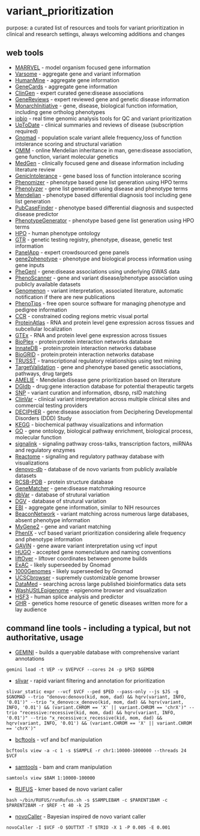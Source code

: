 # variant_prioritization
purpose: a curated list of resources and tools for variant prioritization in clinical and research settings, always welcoming additions and changes

## web tools

- [MARRVEL](http://marrvel.org/) - model organism focused gene information
- [Varsome](https://varsome.com/) - aggregate gene and variant information 
- [HumanMine](http://www.humanmine.org/) - aggregate gene information
- [GeneCards](http://www.genecards.org/) - aggregate gene information
- [ClinGen](https://www.clinicalgenome.org/) - expert curated gene:disease associations
- [GeneReviews](https://www.ncbi.nlm.nih.gov/books/NBK1116/) - expert reviewed gene and genetic disease information
- [MonarchInitiative](https://monarchinitiative.org/) - gene, disease, biological function information, including gene ortholog phenotypes
- [iobio](http://iobio.io/) - real time genomic analysis tools for QC and variant prioritization
- [UpToDate](https://www.uptodate.com/contents/search) - clinical summaries and reviews of disease (subscription required)
- [Gnomad](https://gnomad.broadinstitute.org/) - population scale variant allele frequency,loss of function intolerance scoring and structural variation
- [OMIM](http://omim.org/) - online Mendelian inheritance in man, gene:disease association, gene function, variant molecular genetics
- [MedGen](https://www.ncbi.nlm.nih.gov/medgen/) - clinically focused gene and disease information including literature review
- [GenicIntolerance](http://genic-intolerance.org/) - gene based loss of function intolerance scoring
- [Phenomizer](http://compbio.charite.de/phenomizer/) - phenotype based gene list generation using HPO terms
- [Phenolyzer](http://phenolyzer.wglab.org/) - gene list generation using disease and phenotype terms
- [Mendelian](https://app.mendelian.co/) - phenotype based differential diagnosis tool including gene list generation
- [PubCaseFinder](https://pubcasefinder.dbcls.jp/) - phenotype based differential diagnosis and suspected disease predictor
- [PhenotypeGenerator](https://www.kimg.eu/generator/) - phenotype based gene list generation using HPO terms
- [HPO](https://hpo.jax.org/) - human phenotype ontology
- [GTR](https://www.ncbi.nlm.nih.gov/gtr/) - genetic testing registry, phenotype, disease, genetic test information
- [PanelApp](https://panelapp.genomicsengland.co.uk/) - expert crowdsourced gene panels
- [gene2phenotype](https://www.ebi.ac.uk/gene2phenotype) - phenotype and biological process information using gene inputs
- [PheGenI](https://www.ncbi.nlm.nih.gov/gap/phegeni/) - gene:disease associations using underlying GWAS data
- [PhenoScanner](http://www.phenoscanner.medschl.cam.ac.uk/phenoscanner) - gene and variant disease/phenotype association using publicly available datasets
- [Genomenon](https://www.genomenon.com/) - variant interpretation, associated literature, automatic notification if there are new publications
- [PhenoTips](https://phenotips.org/) - free open source software for managing phenotype and pedigree information 
- [CCR](https://s3.us-east-2.amazonaws.com/ccrs/ccr.html) - constrained coding regions metric visual portal
- [ProteinAtlas](http://www.proteinatlas.org/) - RNA and protein level gene expression across tissues and subcellular localization
- [GTEx](https://gtexportal.org/) - RNA and protein level gene expression across tissues
- [BioPlex](http://bioplex.hms.harvard.edu/) - protein:protein interaction networks database
- [InnateDB](http://www.innatedb.ca/) - protein:protein interaction networks database
- [BioGRID](https://thebiogrid.org/) - protein:protein interaction networks database
- [TRUSST](https://www.grnpedia.org/trrust/) - transcriptional regulatory relationships using text mining
- [TargetValidation](https://www.targetvalidation.org/) - gene and phenotype based genetic associations, pathways, drug targets
- [AMELIE](https://amelie.stanford.edu/) - Mendelian disease gene prioritization based on literature
- [DGIdb](http://www.dgidb.org/) - drug:gene interaction database for potential therapeutic targets
- [SNP](https://www.ncbi.nlm.nih.gov/snp/) - variant curation and information, dbsnp, rsID matching
- [ClinVar](https://www.ncbi.nlm.nih.gov/clinvar/) - clinical variant interpretation across multiple clinical sites and commercial testing providers
- [DECIPHER](https://decipher.sanger.ac.uk/) - gene:disease association from Deciphering Developmental Disorders (DDD) Study
- [KEGG](http://www.genome.jp/kegg/pathway.html) - biochemical pathway visualizations and information
- [GO](http://geneontology.org/) - gene ontology, biological pathway enrichment, biological process, molecular function
- [signalink](http://signalink.org/) - signaling pathway cross-talks, transcription factors, miRNAs and regulatory enzymes
- [Reactome](https://reactome.org/) - signaling and regulatory pathway database with visualizations
- [denovo-db](http://denovo-db.gs.washington.edu/denovo-db/) - database of de novo variants from publicly available datasets
- [RCSB-PDB](https://www.rcsb.org/) - protein structure database
- [GeneMatcher](https://genematcher.org/) - gene:disease matchmaking resource
- [dbVar](https://www.ncbi.nlm.nih.gov/dbvar) - database of strutural variation
- [DGV](http://dgv.tcag.ca/dgv/app/home) - database of strutural variation
- [EBI](http://www.ebi.ac.uk/) - aggregate gene information, similar to NIH resources
- [BeaconNetwork](https://beacon-network.org/) - variant matching across numerous large databases, absent phenotype information
- [MyGene2](https://mygene2.org/MyGene2/) - gene and variant matching
- [PhenIX](http://compbio.charite.de/PhenIX/) - vcf based variant prioritization considering allele frequency and phenotype information
- [GAVIN](https://molgenis20.gcc.rug.nl/menu/main/home) - gene aware variant interpretation using vcf input
- [HUGO](https://genenames.org/) - accepted gene nomenclature and naming conventions
- [liftOver](https://genome.ucsc.edu/cgi-bin/hgLiftOver) - liftover coordinates between genome builds
- [ExAC](http://exac.broadinstitute.org/) - likely superseeded by Gnomad
- [1000Genomes](http://www.internationalgenome.org/data/) - likely superseeded by Gnomad
- [UCSCbrowser](https://genome.ucsc.edu/cgi-bin/hgTracks?hgsid=724544049_pngh3ffiA9LYDPiWojHaNAcDu3CA) - supremely customizable genome browser
- [DataMed](https://datamed.org/) - searching across large published bioinformatics data sets
- [WashUStLEpigenome](http://epigenomegateway.wustl.edu/browser/) - epigenome browser and visualization
- [HSF3](http://www.umd.be/HSF3/index.html) - human splice analysis and predictor
- [GHR](https://ghr.nlm.nih.gov/) - genetics home resource of genetic diseases written more for a lay audience

## command line tools - including a typical, but not authoritative, usage

- [GEMINI](https://github.com/arq5x/gemini) - builds a queryable database with comprehensive variant annotations
```
gemini load -t VEP -v $VEPVCF --cores 24 -p $PED $GEMDB
```
- [slivar](https://github.com/brentp/slivar) - rapid variant filtering and annotation for prioritization
```
slivar_static expr --vcf $VCF --ped $PED --pass-only --js $JS -g $GNOMAD --trio "denovo:denovo(kid, mom, dad) && hqrv(variant, INFO, '0.01')" --trio "x_denovo:x_denovo(kid, mom, dad) && hqrv(variant, INFO, '0.01') && (variant.CHROM == 'X' || variant.CHROM == 'chrX')" --trio "recessive:recessive(kid, mom, dad) && hqrv(variant, INFO, '0.01')" --trio "x_recessive:x_recessive(kid, mom, dad) && hqrv(variant, INFO, '0.01') && (variant.CHROM == 'X' || variant.CHROM == 'chrX')"
```
- [bcftools](https://github.com/samtools/bcftools) - vcf and bcf manipulation
```
bcftools view -a -c 1 -s $SAMPLE -r chr1:10000-1000000 --threads 24 $VCF
```
- [samtools](https://github.com/samtools) - bam and cram manipulation
```
samtools view $BAM 1:10000-100000
```
- [RUFUS](https://github.com/jandrewrfarrell/RUFUS) - kmer based de novo variant caller
```
bash ~/bin/RUFUS/runRufus.sh -s $SAMPLEBAM -c $PARENT1BAM -c $PARENT2BAM -r $REF -t 40 -k 25
```
- [novoCaller](https://github.com/bgm-cwg/novoCaller) - Bayesian inspired de novo variant caller
```
novoCaller -I $VCF -O $OUTTXT -T $TRIO -X 1 -P 0.005 -E 0.001
```

